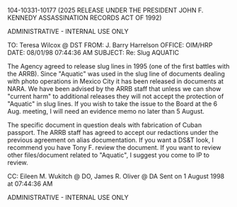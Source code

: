 104-10331-10177 (2025 RELEASE UNDER THE PRESIDENT JOHN F. KENNEDY ASSASSINATION RECORDS ACT OF 1992)

ADMINISTRATIVE - INTERNAL USE ONLY

TO: Teresa Wilcox @ DST
FROM: J. Barry Harrelson
OFFICE: OIM/HRP
DATE: 08/01/98 07:44:36 AM
SUBJECT: Re: Slug AQUATIC

The Agency agreed to release slug lines in 1995 (one of the first battles with the ARRB). Since "Aquatic" was used in the slug line of documents dealing with photo operations in Mexico City it has been released in documents at NARA. We have been advised by the ARRB staff that unless we can show "current harm" to additional releases they will not accept the protection of "Aquatic" in slug lines. If you wish to take the issue to the Board at the 6 Aug. meeting, I will need an evidence memo no later than 5 August.

The specific document in question deals with fabrication of Cuban passport. The ARRB staff has agreed to accept our redactions under the previous agreement on alias documentation. If you want a DS&T look, I recommend you have Tony F. review the document. If you want to review other files/document related to "Aquatic", I suggest you come to IP to review.

CC: Eileen M. Wukitch @ DO, James R. Oliver @ DA
Sent on 1 August 1998 at 07:44:36 AM

ADMINISTRATIVE - INTERNAL USE ONLY

